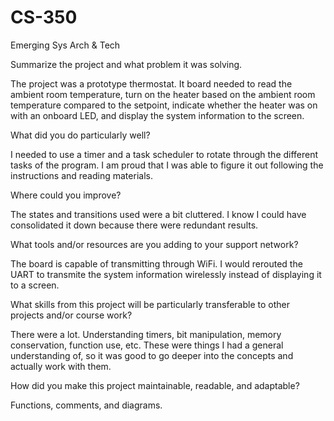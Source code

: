 # CS-350
Emerging Sys Arch &amp; Tech


Summarize the project and what problem it was solving.

The project was a prototype thermostat. It board needed to read the ambient room temperature, turn on the heater based on the ambient room temperature compared to the setpoint, 
indicate whether the heater was on with an onboard LED, and display the system information to the screen.

What did you do particularly well?

I needed to use a timer and a task scheduler to rotate through the different tasks of the program. I am proud that I was able to figure it out following the instructions and reading materials.

Where could you improve?

The states and transitions used were a bit cluttered. I know I could have consolidated it down because there were redundant results.

What tools and/or resources are you adding to your support network?

The board is capable of transmitting through WiFi. I would rerouted the UART to transmite the system information wirelessly instead of displaying it to a screen.

What skills from this project will be particularly transferable to other projects and/or course work?

There were a lot. Understanding timers, bit manipulation, memory conservation, function use, etc. These were things I had a general understanding of, so it was good to go deeper into the concepts 
and actually work with them.

How did you make this project maintainable, readable, and adaptable?

Functions, comments, and diagrams. 

